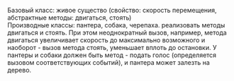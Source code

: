 Базовый класс: живое существо (свойство: скорость перемещения, абстрактные методы: двигаться, стоять)  
Производные классы: пантера, собака, черепаха. реализовать методы двигаться и стоять. При этом неоднократный вызов, например, метода двигаться увеличивает скорость до максимально возможного и наоборот - вызов метода стоять, уменьшает вплоть до остановки. У пантеры и собаки должен быть метод - подать голос (определяется вызовом соответствующих событий), и пантера может залезть на дерево.
